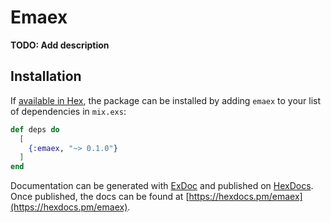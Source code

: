 # Emaex

**TODO: Add description**

## Installation

If [available in Hex](https://hex.pm/docs/publish), the package can be installed
by adding `emaex` to your list of dependencies in `mix.exs`:

```elixir
def deps do
  [
    {:emaex, "~> 0.1.0"}
  ]
end
```

Documentation can be generated with [ExDoc](https://github.com/elixir-lang/ex_doc)
and published on [HexDocs](https://hexdocs.pm). Once published, the docs can
be found at [https://hexdocs.pm/emaex](https://hexdocs.pm/emaex).

